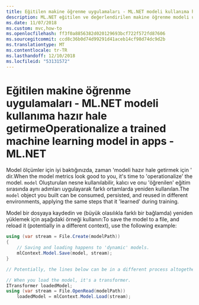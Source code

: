 ```yaml
---
title: Eğitilen makine öğrenme uygulamaları - ML.NET modeli kullanıma hazır hale getirme
description: ML.NET eğitilen ve değerlendirilen makine öğrenme modeli uygulamalarında kullanmak için nasıl kullanılacağını keşfedin
ms.date: 11/07/2018
ms.custom: mvc,how-to
ms.openlocfilehash: ff3f0a8856382d020129693bcf722f572fd87606
ms.sourcegitcommit: ccd8c36b0d74d99291d41aceb14cf98d74dc9d2b
ms.translationtype: MT
ms.contentlocale: tr-TR
ms.lasthandoff: 12/10/2018
ms.locfileid: "53131572"
---
```

# <a name="operationalize-a-trained-machine-learning-model-in-apps---mlnet"></a><span data-ttu-id="ec1ed-103">Eğitilen makine öğrenme uygulamaları - ML.NET modeli kullanıma hazır hale getirme</span><span class="sxs-lookup"><span data-stu-id="ec1ed-103">Operationalize a trained machine learning model in apps - ML.NET</span></span>

<span data-ttu-id="ec1ed-104">Model ölçümler için iyi baktığınızda, zaman 'modeli hazır hale getirmek için ' dir.</span><span class="sxs-lookup"><span data-stu-id="ec1ed-104">When the model metrics look good to you, it's time to 'operationalize' the model.</span></span> <span data-ttu-id="ec1ed-105">`model` Oluşturulan nesne kullanılabilir, kalıcı ve onu 'öğrenilen' eğitim sırasında aynı adımları uygulayarak farklı ortamlarda yeniden kullanılan.</span><span class="sxs-lookup"><span data-stu-id="ec1ed-105">The `model` object you built can be consumed, persisted, and reused in different environments, applying the same steps that it 'learned' during training.</span></span>

<span data-ttu-id="ec1ed-106">Model bir dosyaya kaydedin ve (büyük olasılıkla farklı bir bağlamda) yeniden yüklemek için aşağıdaki örneği kullanın:</span><span class="sxs-lookup"><span data-stu-id="ec1ed-106">To save the model to a file, and reload it (potentially in a different context), use the following example:</span></span>

```csharp
using (var stream = File.Create(modelPath))
{
    // Saving and loading happens to 'dynamic' models.
    mlContext.Model.Save(model, stream);
}

// Potentially, the lines below can be in a different process altogether.

// When you load the model, it's a transformer.
ITransformer loadedModel;
using (var stream = File.OpenRead(modelPath))
    loadedModel = mlContext.Model.Load(stream);
```
